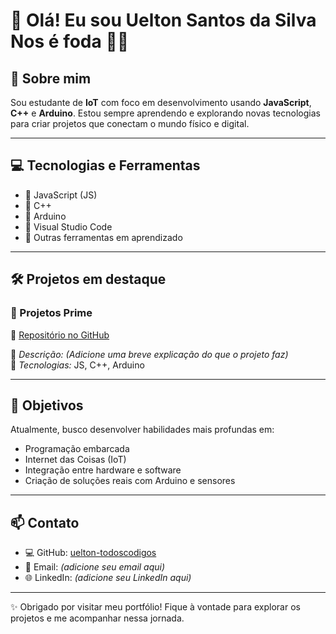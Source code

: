# 👋 Olá! Eu sou **Uelton Santos da Silva Nos é foda  🚀🚀**

## 🚀 Sobre mim

Sou estudante de **IoT** com foco em desenvolvimento usando **JavaScript**, **C++** e **Arduino**. Estou sempre aprendendo e explorando novas tecnologias para criar projetos que conectam o mundo físico e digital.

---

## 💻 Tecnologias e Ferramentas

- 🔹 JavaScript (JS)
- 🔹 C++
- 🔹 Arduino
- 🔹 Visual Studio Code
- 🔹 Outras ferramentas em aprendizado

---

## 🛠️ Projetos em destaque

### 📌 Projetos Prime

🔗 [Repositório no GitHub](https://github.com/uelton-todoscodigos/uelton-todoscodigos)

📃 *Descrição:* *(Adicione uma breve explicação do que o projeto faz)*  
🧰 *Tecnologias:* JS, C++, Arduino

---

## 🎯 Objetivos

Atualmente, busco desenvolver habilidades mais profundas em:

- Programação embarcada
- Internet das Coisas (IoT)
- Integração entre hardware e software
- Criação de soluções reais com Arduino e sensores

---

## 📫 Contato

- 💻 GitHub: [uelton-todoscodigos](https://github.com/uelton-todoscodigos)
- 📧 Email: *(adicione seu email aqui)*
- 🌐 LinkedIn: *(adicione seu LinkedIn aqui)*

---

✨ Obrigado por visitar meu portfólio! Fique à vontade para explorar os projetos e me acompanhar nessa jornada.

